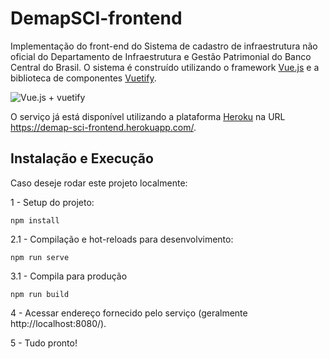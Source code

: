 # DemapSCI-frontend
Implementação do front-end do Sistema de cadastro de infraestrutura não oficial do Departamento de Infraestrutura e Gestão Patrimonial do Banco Central do Brasil. O sistema é construído utilizando o framework [Vue.js](https://vuejs.org/) e a biblioteca de componentes [Vuetify](https://vuetifyjs.com/en/).

![Vue.js + vuetify](https://i.morioh.com/2019/11/01/47e709b4198f.jpg)

O serviço já está disponível utilizando a plataforma [Heroku](https://dashboard.heroku.com/) na URL https://demap-sci-frontend.herokuapp.com/. 

## Instalação e Execução

Caso deseje rodar este projeto localmente:

1 - Setup do projeto:
```
npm install
```

2.1 - Compilação e hot-reloads para desenvolvimento:
```
npm run serve
```

3.1 - Compila para produção
```
npm run build
```

4 - Acessar endereço fornecido pelo serviço (geralmente http://localhost:8080/).

5 - Tudo pronto!
